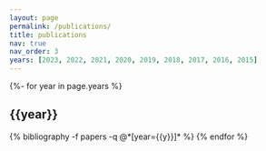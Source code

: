```yaml
---
layout: page
permalink: /publications/
title: publications
nav: true
nav_order: 3
years: [2023, 2022, 2021, 2020, 2019, 2018, 2017, 2016, 2015]
---
```


<!-- _pages/publications.md -->
<div class="publications">

{%- for year in page.years %}
  <h2 class="year">{{year}}</h2>
  {% bibliography -f papers -q @*[year={{y}}]* %}
{% endfor %}

</div>